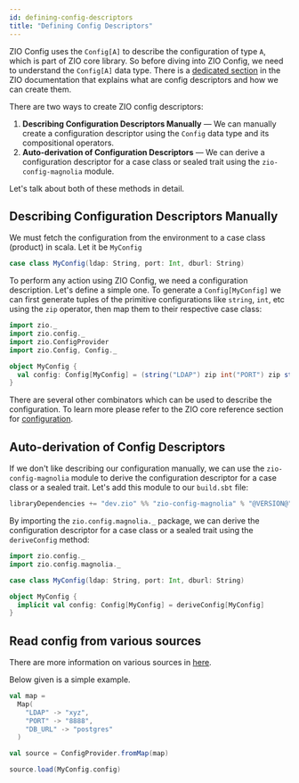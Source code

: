 ```yaml
---
id: defining-config-descriptors
title: "Defining Config Descriptors"
---
```


ZIO Config uses the `Config[A]` to describe the configuration of type `A`, which is part of ZIO core library. So before diving into ZIO Config, we need to understand the `Config[A]` data type. There is a [dedicated section](https://zio.dev/reference/configuration/) in the ZIO documentation that explains what are config descriptors and how we can create them.

There are two ways to create ZIO config descriptors:
1. **Describing Configuration Descriptors Manually** — We can manually create a configuration descriptor using the `Config` data type and its compositional operators.
2. **Auto-derivation of Configuration Descriptors** — We can derive a configuration descriptor for a case class or sealed trait using the `zio-config-magnolia` module.

Let's talk about both of these methods in detail.

## Describing Configuration Descriptors Manually

We must fetch the configuration from the environment to a case class (product) in scala. Let it be `MyConfig`

```scala mdoc:silent
case class MyConfig(ldap: String, port: Int, dburl: String)
```

To perform any action using ZIO Config, we need a configuration description. Let's define a simple one. To generate a `Config[MyConfig]` we can first generate tuples of the primitive configurations like `string`, `int`, etc using the `zip` operator, then map them to their respective case class:

```scala mdoc:silent
import zio._
import zio.config._
import zio.ConfigProvider
import zio.Config, Config._

object MyConfig {
  val config: Config[MyConfig] = (string("LDAP") zip int("PORT") zip string("DB_URL")).to[MyConfig]
}
```

There are several other combinators which can be used to describe the configuration. To learn more please refer to the ZIO core reference section for [configuration](https://zio.dev/reference/configuration/).

## Auto-derivation of Config Descriptors

If we don't like describing our configuration manually, we can use the `zio-config-magnolia` module to derive the configuration descriptor for a case class or a sealed trait. Let's add this module to our `build.sbt` file:

```scala
libraryDependencies += "dev.zio" %% "zio-config-magnolia" % "@VERSION@"
```

By importing the `zio.config.magnolia._` package, we can derive the configuration descriptor for a case class or a sealed trait using the `deriveConfig` method:

```scala mdoc:silent:nest
import zio.config._
import zio.config.magnolia._

case class MyConfig(ldap: String, port: Int, dburl: String)

object MyConfig {
  implicit val config: Config[MyConfig] = deriveConfig[MyConfig]
}
```

## Read config from various sources

There are more information on various sources in [here](read-from-various-sources.md).

Below given is a simple example.

```scala mdoc:silent
val map =
  Map(
    "LDAP" -> "xyz",
    "PORT" -> "8888",
    "DB_URL" -> "postgres"
  )

val source = ConfigProvider.fromMap(map)

source.load(MyConfig.config)
```
